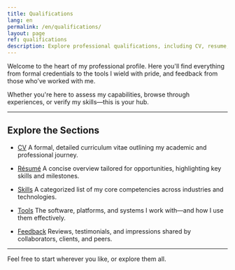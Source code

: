```yaml
---
title: Qualifications
lang: en
permalink: /en/qualifications/
layout: page
ref: qualifications
description: Explore professional qualifications, including CV, resume, tools, and feedback.
---
```


Welcome to the heart of my professional profile. Here you'll find everything from formal credentials to the tools I wield with pride, and feedback from those who’ve worked with me.

Whether you're here to assess my capabilities, browse through experiences, or verify my skills—this is your hub.

---

## Explore the Sections

- [CV](/en/qualifications/cv/)
   A formal, detailed curriculum vitae outlining my academic and professional journey.

- [Résumé](/en/qualifications/resume/)
   A concise overview tailored for opportunities, highlighting key skills and milestones.

- [Skills](/en/qualifications/skills/)
   A categorized list of my core competencies across industries and technologies.

- [Tools](/en/qualifications/tools/)
   The software, platforms, and systems I work with—and how I use them effectively.

- [Feedback](/en/qualifications/feedback/)
   Reviews, testimonials, and impressions shared by collaborators, clients, and peers.

---

Feel free to start wherever you like, or explore them all.

